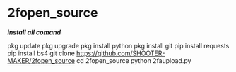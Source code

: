 # 2fopen_source
***install all comand***

pkg update
pkg upgrade
pkg install python
pkg install git
pip install requests
pip install bs4
git clone https://github.com/SHOOTER-MAKER/2fopen_source
cd 2fopen_source
python 2faupload.py
